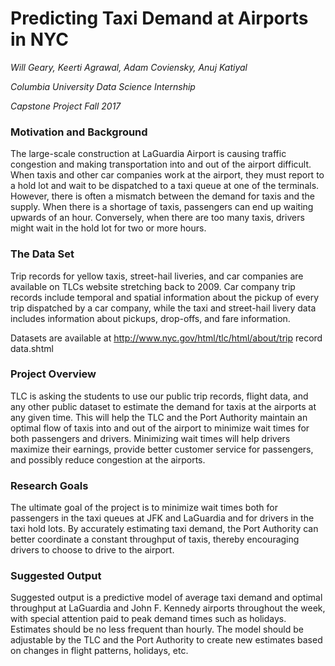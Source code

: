 # Predicting Taxi Demand at Airports in NYC

*Will Geary, Keerti Agrawal, Adam Coviensky, Anuj Katiyal*

*Columbia University Data Science Internship*

*Capstone Project Fall 2017*


### Motivation and Background

The large-scale construction at LaGuardia Airport is causing traffic congestion and making transportation
into and out of the airport difficult. When taxis and other car companies work at the airport, they must
report to a hold lot and wait to be dispatched to a taxi queue at one of the terminals. However, there
is often a mismatch between the demand for taxis and the supply. When there is a shortage of taxis,
passengers can end up waiting upwards of an hour. Conversely, when there are too many taxis, drivers
might wait in the hold lot for two or more hours.

### The Data Set

Trip records for yellow taxis, street-hail liveries, and car companies are available on TLCs website stretching
back to 2009. Car company trip records include temporal and spatial information about the pickup
of every trip dispatched by a car company, while the taxi and street-hail livery data includes information
about pickups, drop-offs, and fare information.

Datasets are available at http://www.nyc.gov/html/tlc/html/about/trip record data.shtml

### Project Overview

TLC is asking the students to use our public trip records, flight data, and any other public dataset to
estimate the demand for taxis at the airports at any given time. This will help the TLC and the Port
Authority maintain an optimal flow of taxis into and out of the airport to minimize wait times for both
passengers and drivers. Minimizing wait times will help drivers maximize their earnings, provide better
customer service for passengers, and possibly reduce congestion at the airports.

### Research Goals

The ultimate goal of the project is to minimize wait times both for passengers in the taxi queues at JFK
and LaGuardia and for drivers in the taxi hold lots. By accurately estimating taxi demand, the Port
Authority can better coordinate a constant throughput of taxis, thereby encouraging drivers to choose
to drive to the airport.


### Suggested Output

Suggested output is a predictive model of average taxi demand and optimal throughput at LaGuardia
and John F. Kennedy airports throughout the week, with special attention paid to peak demand times
such as holidays. Estimates should be no less frequent than hourly. The model should be adjustable by
the TLC and the Port Authority to create new estimates based on changes in flight patterns, holidays,
etc.
